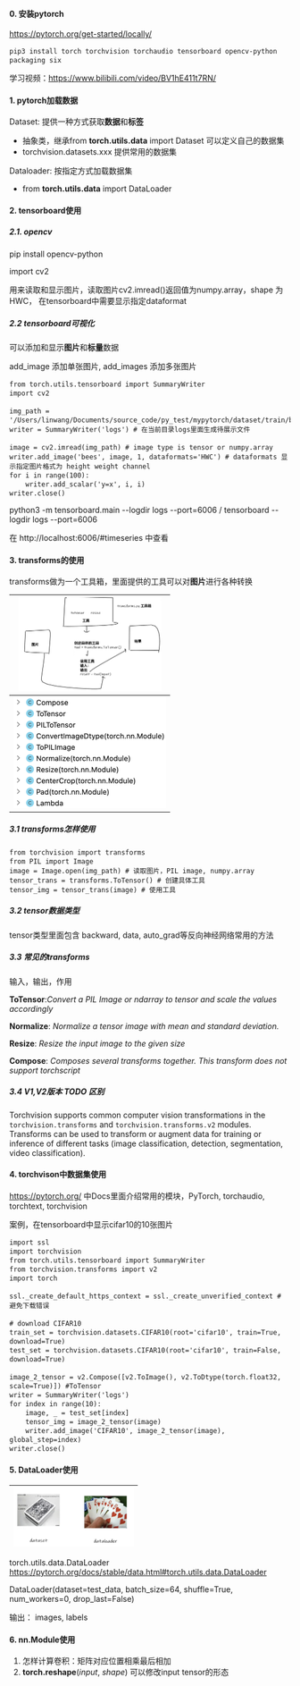 #### 0. 安装pytorch

https://pytorch.org/get-started/locally/

```
pip3 install torch torchvision torchaudio tensorboard opencv-python packaging six
```

学习视频：https://www.bilibili.com/video/BV1hE411t7RN/



#### 1. pytorch加载数据

Dataset: 提供一种方式获取**数据**和**标签**

- 抽象类，继承from **torch.utils.data** import Dataset 可以定义自己的数据集
- torchvision.datasets.xxx 提供常用的数据集

Dataloader: 按指定方式加载数据集

- from **torch.utils.data** import DataLoader



#### 2. tensorboard使用

##### 2.1. opencv

pip install opencv-python

import cv2

用来读取和显示图片，读取图片cv2.imread()返回值为numpy.array，shape 为 HWC， 在tensorboard中需要显示指定dataformat

##### 2.2 tensorboard可视化

可以添加和显示**图片**和**标量**数据

add_image 添加单张图片, add_images 添加多张图片

```
from torch.utils.tensorboard import SummaryWriter
import cv2

img_path = '/Users/linwang/Documents/source_code/py_test/mypytorch/dataset/train/bees/29494643_e3410f0d37.jpg'
writer = SummaryWriter('logs') # 在当前目录logs里面生成待展示文件

image = cv2.imread(img_path) # image type is tensor or numpy.array
writer.add_image('bees', image, 1, dataformats='HWC') # dataformats 显示指定图片格式为 height weight channel
for i in range(100):
    writer.add_scalar('y=x', i, i)
writer.close()
```

python3 -m tensorboard.main --logdir logs --port=6006 / tensorboard --logdir logs --port=6006

在 http://localhost:6006/#timeseries 中查看



#### 3. transforms的使用

transforms做为一个工具箱，里面提供的工具可以对**图片**进行各种转换

| <img src="./assets/image-20240128093245775.png" alt="image-20240128093245775" style="zoom: 25%;" /> |
| ------------------------------------------------------------ |
| <img src="./assets/image-20240128091238815.png" alt="image-20240128091238815" style="zoom:50%;" /> |

##### 3.1 transforms怎样使用

```
from torchvision import transforms
from PIL import Image
image = Image.open(img_path) # 读取图片，PIL image, numpy.array 
tensor_trans = transforms.ToTensor() # 创建具体工具
tensor_img = tensor_trans(image) # 使用工具
```

##### 3.2 tensor数据类型 

tensor类型里面包含 backward, data, auto_grad等反向神经网络常用的方法

##### 3.3 常见的transforms

输入，输出，作用

**ToTensor**:*Convert a PIL Image or ndarray to tensor and scale the values accordingly*

**Normalize**: *Normalize a tensor image with mean and standard deviation.*

**Resize**: *Resize the input image to the given size*

**Compose**: *Composes several transforms together. This transform does not support torchscript*

##### 3.4 V1,V2版本 TODO 区别

Torchvision supports common computer vision transformations in the `torchvision.transforms` and `torchvision.transforms.v2` modules. Transforms can be used to transform or augment data for training or inference of different tasks (image classification, detection, segmentation, video classification).



#### 4. torchvison中数据集使用

https://pytorch.org/ 中Docs里面介绍常用的模块，PyTorch, torchaudio, torchtext, torchvision

案例，在tensorboard中显示cifar10的10张图片

```
import ssl
import torchvision
from torch.utils.tensorboard import SummaryWriter
from torchvision.transforms import v2
import torch

ssl._create_default_https_context = ssl._create_unverified_context # 避免下载错误

# download CIFAR10
train_set = torchvision.datasets.CIFAR10(root='cifar10', train=True, download=True)
test_set = torchvision.datasets.CIFAR10(root='cifar10', train=False, download=True)

image_2_tensor = v2.Compose([v2.ToImage(), v2.ToDtype(torch.float32, scale=True)]) #ToTensor
writer = SummaryWriter('logs')
for index in range(10):
    image, _ = test_set[index]
    tensor_img = image_2_tensor(image)
    writer.add_image('CIFAR10', image_2_tensor(image), global_step=index)
writer.close()
```



#### 5. DataLoader使用

| <img src="./assets/image-20240129150053354.png" alt="image-20240129150053354" style="zoom:33%;" /> |
| ------------------------------------------------------------ |

torch.utils.data.DataLoader https://pytorch.org/docs/stable/data.html#torch.utils.data.DataLoader

DataLoader(dataset=test_data, batch_size=64, shuffle=True, num_workers=0, drop_last=False)

输出： images, labels



#### 6. nn.Module使用
1. 怎样计算卷积：矩阵对应位置相乘最后相加
2. **torch.reshape**(*input*, *shape*) 可以修改input tensor的形态





